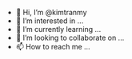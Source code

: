- 👋 Hi, I’m @kimtranmy
- 👀 I’m interested in ...
- 🌱 I’m currently learning ...
- 💞️ I’m looking to collaborate on ...
- 📫 How to reach me ...

<!---
kimtranmy/kimtranmy is a ✨ special ✨ repository because its `README.md` (this file) appears on your GitHub profile.
You can click the Preview link to take a look at your changes.
--->
